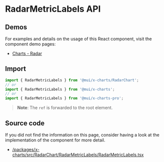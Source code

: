 # RadarMetricLabels API

## Demos

For examples and details on the usage of this React component, visit the component demo pages:

- [Charts - Radar](/x/react-charts/radar/)

## Import

```jsx
import { RadarMetricLabels } from '@mui/x-charts/RadarChart';
// or
import { RadarMetricLabels } from '@mui/x-charts';
// or
import { RadarMetricLabels } from '@mui/x-charts-pro';
```

> **Note**: The `ref` is forwarded to the root element.

## Source code

If you did not find the information on this page, consider having a look at the implementation of the component for more detail.

- [/packages/x-charts/src/RadarChart/RadarMetricLabels/RadarMetricLabels.tsx](https://github.com/mui/material-ui/tree/HEAD/packages/x-charts/src/RadarChart/RadarMetricLabels/RadarMetricLabels.tsx)